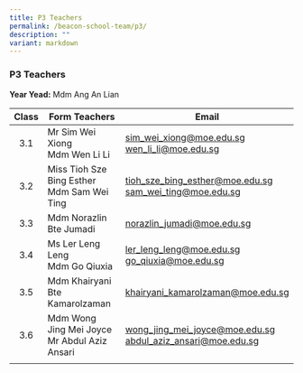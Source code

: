 ```yaml
---
title: P3 Teachers
permalink: /beacon-school-team/p3/
description: ""
variant: markdown
---
```

### P3 Teachers

**Year Yead:** Mdm Ang An Lian

| **Class** | **Form Teachers** | **Email** |
|:---:|---|---|
| 3.1 | Mr Sim Wei Xiong  <br>Mdm Wen Li Li | [sim\_wei\_xiong@moe.edu.sg](mailto:sim_wei_xiong@moe.edu.sg) <br>[wen\_li\_li@moe.edu.sg](mailto:wen_li_li@moe.edu.sg)  |
| 3.2 | Miss Tioh Sze Bing Esther  <br>Mdm Sam Wei Ting | [tioh\_sze\_bing\_esther@moe.edu.sg](mailto:tioh_sze_bing_esther@moe.edu.sg) <br>[sam\_wei\_ting@moe.edu.sg](mailto:sam_wei_ting@moe.edu.sg) |
| 3.3 | Mdm Norazlin Bte Jumadi | [norazlin\_jumadi@moe.edu.sg](mailto:norazlin_jumadi@moe.edu.sg)    |
| 3.4 | Ms Ler Leng Leng  <br>Mdm Go Qiuxia | [ler\_leng\_leng@moe.edu.sg](mailto:ler_leng_leng@moe.edu.sg) <br>[go\_qiuxia@moe.edu.sg](mailto:go_qiuxia@moe.edu.sg)  |
| 3.5 | Mdm Khairyani Bte Kamarolzaman | [khairyani_kamarolzaman@moe.edu.sg](mailto:khairyani_kamarolzaman@moe.edu.sg)   |
| 3.6 | Mdm Wong Jing Mei Joyce  <br>Mr Abdul Aziz Ansari | [wong_jing_mei_joyce@moe.edu.sg](mailto:wong_jing_mei_joyce@moe.edu.sg)  <br>[abdul_aziz_ansari@moe.edu.sg](mailto:abdul_aziz_ansari@moe.edu.sg)  |
|  |  |  |